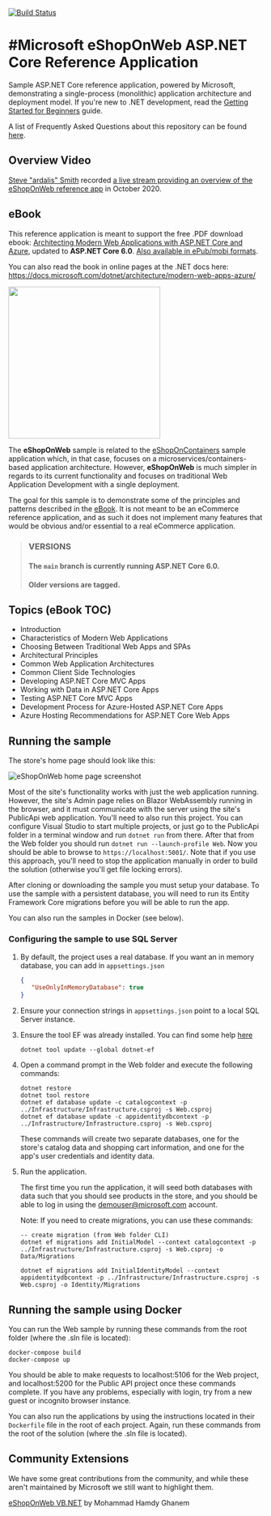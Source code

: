 [![Build Status](https://github.com/dotnet-architecture/eShopOnWeb/workflows/eShopOnWeb%20Build%20and%20Test/badge.svg)](https://github.com/dotnet-architecture/eShopOnWeb/actions)

# #Microsoft eShopOnWeb ASP.NET Core Reference Application

Sample ASP.NET Core reference application, powered by Microsoft, demonstrating a single-process (monolithic) application architecture and deployment model. If you're new to .NET development, read the [Getting Started for Beginners](https://github.com/dotnet-architecture/eShopOnWeb/wiki/Getting-Started-for-Beginners) guide.

A list of Frequently Asked Questions about this repository can be found [here](https://github.com/dotnet-architecture/eShopOnWeb/wiki/Frequently-Asked-Questions).

## Overview Video

[Steve "ardalis" Smith](https://twitter.com/ardalis) recorded [a live stream providing an overview of the eShopOnWeb reference app](https://www.youtube.com/watch?v=vRZ8ucGac8M&ab_channel=Ardalis) in October 2020. 

## eBook

This reference application is meant to support the free .PDF download ebook: [Architecting Modern Web Applications with ASP.NET Core and Azure](https://aka.ms/webappebook), updated to **ASP.NET Core 6.0**. [Also available in ePub/mobi formats](https://dotnet.microsoft.com/learn/web/aspnet-architecture).

You can also read the book in online pages at the .NET docs here: 
https://docs.microsoft.com/dotnet/architecture/modern-web-apps-azure/

[<img src="https://dotnet.microsoft.com/blob-assets/images/e-books/aspnet.png" height="300" />](https://dotnet.microsoft.com/learn/web/aspnet-architecture)

The **eShopOnWeb** sample is related to the [eShopOnContainers](https://github.com/dotnet/eShopOnContainers) sample application which, in that case, focuses on a microservices/containers-based application architecture. However, **eShopOnWeb** is much simpler in regards to its current functionality and focuses on traditional Web Application Development with a single deployment.

The goal for this sample is to demonstrate some of the principles and patterns described in the [eBook](https://aka.ms/webappebook). It is not meant to be an eCommerce reference application, and as such it does not implement many features that would be obvious and/or essential to a real eCommerce application.

> ### VERSIONS
> #### The `main` branch is currently running ASP.NET Core 6.0.
> #### Older versions are tagged.

## Topics (eBook TOC)

- Introduction
- Characteristics of Modern Web Applications
- Choosing Between Traditional Web Apps and SPAs
- Architectural Principles
- Common Web Application Architectures
- Common Client Side Technologies
- Developing ASP.NET Core MVC Apps
- Working with Data in ASP.NET Core Apps
- Testing ASP.NET Core MVC Apps
- Development Process for Azure-Hosted ASP.NET Core Apps
- Azure Hosting Recommendations for ASP.NET Core Web Apps

## Running the sample

The store's home page should look like this:

![eShopOnWeb home page screenshot](https://user-images.githubusercontent.com/782127/88414268-92d83a00-cdaa-11ea-9b4c-db67d95be039.png)

Most of the site's functionality works with just the web application running. However, the site's Admin page relies on Blazor WebAssembly running in the browser, and it must communicate with the server using the site's PublicApi web application. You'll need to also run this project. You can configure Visual Studio to start multiple projects, or just go to the PublicApi folder in a terminal window and run `dotnet run` from there. After that from the Web folder you should run `dotnet run --launch-profile Web`. Now you should be able to browse to `https://localhost:5001/`.   Note that if you use this approach, you'll need to stop the application manually in order to build the solution (otherwise you'll get file locking errors).

After cloning or downloading the sample you must setup your database. 
To use the sample with a persistent database, you will need to run its Entity Framework Core migrations before you will be able to run the app.

You can also run the samples in Docker (see below).

### Configuring the sample to use SQL Server

1. By default, the project uses a real database. If you want an in memory database, you can add in `appsettings.json`

    ```json
   {
       "UseOnlyInMemoryDatabase": true
   }

    ```

1. Ensure your connection strings in `appsettings.json` point to a local SQL Server instance.
1. Ensure the tool EF was already installed. You can find some help [here](https://docs.microsoft.com/ef/core/miscellaneous/cli/dotnet)

    ```
    dotnet tool update --global dotnet-ef
    ```

1. Open a command prompt in the Web folder and execute the following commands:

    ```
    dotnet restore
    dotnet tool restore
    dotnet ef database update -c catalogcontext -p ../Infrastructure/Infrastructure.csproj -s Web.csproj
    dotnet ef database update -c appidentitydbcontext -p ../Infrastructure/Infrastructure.csproj -s Web.csproj
    ```

    These commands will create two separate databases, one for the store's catalog data and shopping cart information, and one for the app's user credentials and identity data.

1. Run the application.

    The first time you run the application, it will seed both databases with data such that you should see products in the store, and you should be able to log in using the demouser@microsoft.com account.

    Note: If you need to create migrations, you can use these commands:

    ```
    -- create migration (from Web folder CLI)
    dotnet ef migrations add InitialModel --context catalogcontext -p ../Infrastructure/Infrastructure.csproj -s Web.csproj -o Data/Migrations

    dotnet ef migrations add InitialIdentityModel --context appidentitydbcontext -p ../Infrastructure/Infrastructure.csproj -s Web.csproj -o Identity/Migrations
    ```

## Running the sample using Docker

You can run the Web sample by running these commands from the root folder (where the .sln file is located):

```
docker-compose build
docker-compose up
```

You should be able to make requests to localhost:5106 for the Web project, and localhost:5200 for the Public API project once these commands complete. If you have any problems, especially with login, try from a new guest or incognito browser instance.

You can also run the applications by using the instructions located in their `Dockerfile` file in the root of each project. Again, run these commands from the root of the solution (where the .sln file is located).

## Community Extensions

We have some great contributions from the community, and while these aren't maintained by Microsoft we still want to highlight them.

[eShopOnWeb VB.NET](https://github.com/VBAndCs/eShopOnWeb_VB.NET) by Mohammad Hamdy Ghanem
